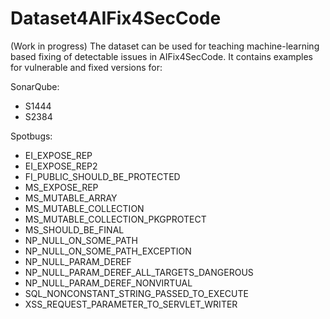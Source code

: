 # Dataset4AIFix4SecCode
(Work in progress)
The dataset can be used for teaching machine-learning based fixing of detectable issues in AIFix4SecCode.
It contains examples for vulnerable and fixed versions for:

SonarQube:
- S1444
- S2384

Spotbugs:
- EI_EXPOSE_REP
- EI_EXPOSE_REP2
- FI_PUBLIC_SHOULD_BE_PROTECTED
- MS_EXPOSE_REP
- MS_MUTABLE_ARRAY
- MS_MUTABLE_COLLECTION
- MS_MUTABLE_COLLECTION_PKGPROTECT
- MS_SHOULD_BE_FINAL
- NP_NULL_ON_SOME_PATH
- NP_NULL_ON_SOME_PATH_EXCEPTION
- NP_NULL_PARAM_DEREF
- NP_NULL_PARAM_DEREF_ALL_TARGETS_DANGEROUS
- NP_NULL_PARAM_DEREF_NONVIRTUAL
- SQL_NONCONSTANT_STRING_PASSED_TO_EXECUTE
- XSS_REQUEST_PARAMETER_TO_SERVLET_WRITER
